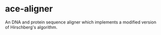 ace-aligner
===========

An DNA and protein sequence aligner which implements a modified version of Hirschberg's algorithm.
